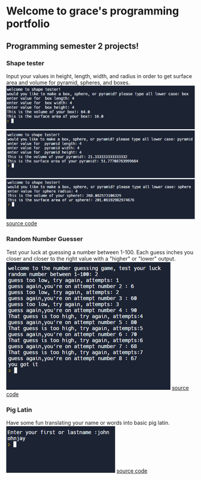 # Welcome to grace's programming portfolio 
## Programming semester 2 projects!
### Shape tester
Input your values in height, length, width, and radius in order to get surface area and volume for pyramid, spheres, and boxes.  
![Running shape tester](https://github.com/Haeinm/Comp-Prog-2/blob/main/images/ShapeTest/ShapeTesterBoxProgSem2.PNG)
![Running shape tester](https://github.com/Haeinm/Comp-Prog-2/blob/main/images/ShapeTest/ShapeTesterPyramidProgSem2.PNG)
![Running shape tester](https://github.com/Haeinm/Comp-Prog-2/blob/main/images/ShapeTest/ShapeTesterSphereProgSem2.PNG)
[source code](https://github.com/Haeinm/Comp-Prog-2/blob/main/src/ShapeTester/ShapeTest.txt)
### Random Number Guesser
Test your luck at guessing a number between 1-100. Each guess inches you closer and closer to the right value with a "higher" or "lower" output. 
![Running Random Number Guesser](https://github.com/Haeinm/Comp-Prog-2/blob/main/images/RandNumGuess/RandomNumberGuessProgSem2.PNG)
[source code](https://github.com/Haeinm/Comp-Prog-2/blob/main/src/RandNumGuess/RandNumGuess.txt)
### Pig Latin
Have some fun translating your name or words into basic pig latin.
![Running Pig latin](https://github.com/Haeinm/Comp-Prog-2/blob/main/images/PigLatin/PiglatinProgSem2.PNG)
[source code](https://github.com/Haeinm/Comp-Prog-2/blob/main/src/PigLatin/PigLatin.txt)
